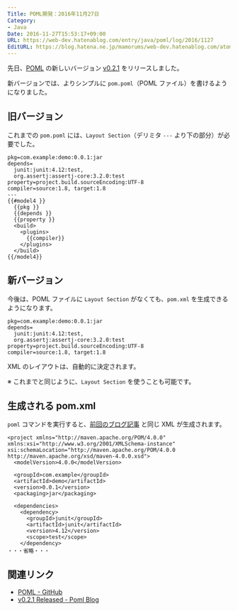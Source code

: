 ```yaml
---
Title: POML開発：2016年11月27日
Category:
- Java
Date: 2016-11-27T15:53:17+09:00
URL: https://web-dev.hatenablog.com/entry/java/poml/log/2016/1127
EditURL: https://blog.hatena.ne.jp/mamorums/web-dev.hatenablog.com/atom/entry/10328749687196200139
---
```


先日、[POML](https://github.com/mamorum/poml) の新しいバージョン [v0.2.1](https://github.com/mamorum/poml/releases/tag/v0.2.1) をリリースしました。

新バージョンでは、よりシンプルに `pom.poml`（POML ファイル）を書けるようになりました。


## 旧バージョン
これまでの `pom.poml` には、`Layout Section`（デリミタ `---` より下の部分）が必要でした。

```
pkg=com.example:demo:0.0.1:jar
depends=
  junit:junit:4.12:test,
  org.assertj:assertj-core:3.2.0:test
property=project.build.sourceEncoding:UTF-8
compiler=source:1.8, target:1.8
---
{{#model4 }}
  {{pkg }}
  {{depends }}
  {{property }}
  <build>
    <plugins>
      {{compiler}}
    </plugins>
  </build>
{{/model4}}
```

## 新バージョン
今後は、POML ファイルに `Layout Section` がなくても、`pom.xml` を生成できるようになります。

```
pkg=com.example:demo:0.0.1:jar
depends=
  junit:junit:4.12:test,
  org.assertj:assertj-core:3.2.0:test
property=project.build.sourceEncoding:UTF-8
compiler=source:1.8, target:1.8
```

XML のレイアウトは、自動的に決定されます。

※ これまでと同じように、`Layout Section` を使うことも可能です。


## 生成される pom.xml
`poml` コマンドを実行すると、[前回のブログ記事](http://web-dev.hatenablog.com/entry/poml/log/2016/1030) と同じ XML が生成されます。

```
<project xmlns="http://maven.apache.org/POM/4.0.0" xmlns:xsi="http://www.w3.org/2001/XMLSchema-instance" xsi:schemaLocation="http://maven.apache.org/POM/4.0.0 http://maven.apache.org/xsd/maven-4.0.0.xsd">
  <modelVersion>4.0.0</modelVersion>

  <groupId>com.example</groupId>
  <artifactId>demo</artifactId>
  <version>0.0.1</version>
  <packaging>jar</packaging>

  <dependencies>
    <dependency>
      <groupId>junit</groupId>
      <artifactId>junit</artifactId>
      <version>4.12</version>
      <scope>test</scope>
    </dependency>
・・・省略・・・
```

## 関連リンク
- [POML - GitHub](https://github.com/mamorum/poml)
- [v0.2.1 Released - Poml Blog](http://java-poml.blogspot.com/2016/11/03-v0.2.1-released.html)
